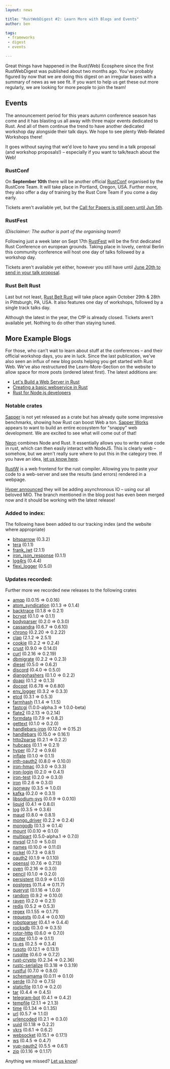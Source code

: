 ```yaml
---
layout: news

title: "RustWebDigest #2: Learn More with Blogs and Events"
author: ben

tags:
 - frameworks
 - digest
 - events

---
```


Great things have happened in the Rust(Web) Ecosphere since the first RustWebDigest was published about two months ago. You've probably figured by now that we are doing this digest on an irregular bases with a summary of news as we see fit. If you want to help us get these out more regularly, we are looking for more people to join the team!

## Events

The announcement period for this years autumn conference season has come and it has blasting us all away with three major events dedicated to Rust. And all of them continue the trend to have another dedicated workshop day alongside their talk days. We hope to see plenty Web-Related Workshops there!

It goes without saying that we'd love to have you send in a talk proposal (and workshop proposals!) – especially if you want to talk/teach about the Web!

### RustConf

On **September 10th** there will be another official [RustConf](http://rustconf.com/) organised by the RustCore Team. It will take place in Portland, Oregon, USA. Further more, they also offer a day of training by the Rust Core Team if you come a day early.

Tickets aren't available yet, but the [Call for Papers is still open until Jun 5th](http://cfp.rustconf.com/events/rustconf-2016).

### RustFest

_(Disclaimer: The author is part of the organising team!)_

Following just a week later on Sept 17th [RustFest](http://www.rustfest.eu) will be the first dedicated Rust Conference on european grounds. Taking place in lovely, central Berlin this community conference will host one day of talks followed by a workshop day.

Tickets aren't available yet either, however you still have until [June 20th to send in your talk proposal](https://cfp.rustfest.eu/authentications).

### Rust Belt Rust

Last but not least, [Rust Belt Rust](http://www.rust-belt-rust.com/) will take place again October 29th & 28th in Pittsburgh, PA, USA. It also features one day of workshops, followed by a single track talks day.

Although the latest in the year, the CfP is already closed. Tickets aren't available yet. Nothing to do other than staying tuned.

## More Example Blogs

For those, who can't wait to learn about stuff at the conferences – and their official workshop days, you are in luck. Since the last publication, we've also seen an influx of new blog posts helping you get started with Rust Web. We've also restructured the Learn-More-Section on the website to allow space for more posts (ordered latest first). The latest additions are:

- [Let's Build a Web Server in Rust](https://dfockler.github.io/2016/05/20/web-server.html)
- [Creating a basic webservice in Rust](http://hermanradtke.com/2016/05/16/creating-a-basic-webservice-in-rust.html)
- [Rust for Node.js developers](http://fredrik.anderzon.se/2016/05/10/rust-for-node-developers-part-1-introduction/)


### Notable crates

[Sapper](https://github.com/sappworks/sapper) is not yet released as a crate but has already quite some impressive benchmarks, showing how Rust can boost Web a ton. [Sapper Works](https://github.com/sappworks) appears to want to build an entire ecosystem for "snappy" web development. We are excited to see what will come out of that!

[Neon](http://calculist.org/blog/2015/12/23/neon-node-rust/) combines Node and Rust. It essentially allows you to write native code in rust, which can then easily interact with NodeJS. This is clearly web – somehow, but we aren't really sure where to put this in the category tree. If you have an idea, [let us know here](https://github.com/bashyHQ/arewewebyet/issues/31).

[RustW](https://github.com/nrc/rustw) is a web frontend for the rust compiler. Allowing you to paste your code to a web-server and see the results (and errors) rendered in a webpage.

[Hyper announced](http://seanmonstar.com/post/141495445652/async-hyper) they will be adding asynchronous IO – using our all beloved MIO. The branch mentioned in the blog post has even been merged now and it should be working with the latest release!

### Added to index:
The following have been added to our tracking index (and the website where appropriate)

 - [bitsparrow](https://crates.io/crates/bitsparrow) (0.3.2)
 - [tera](https://crates.io/crates/tera) (0.1.1)
 - [frank_jwt](https://crates.io/crates/frank_jwt) (2.1.1)
 - [iron_json_response](https://crates.io/crates/iron_json_response) (0.1.1)
 - [log4rs](https://crates.io/crates/log4rs) (0.4.4)
 - [flexi_logger](https://crates.io/crates/flexi_logger) (0.5.0)

### Updates recorded:

Further more we recorded new releases to the following crates

 - [amqp](https://crates.io/crates/amqp) (0.0.15 => 0.0.16)
 - [atom_syndication](https://crates.io/crates/atom_syndication) (0.1.3 => 0.1.4)
 - [backtrace](https://crates.io/crates/backtrace) (0.1.8 => 0.2.1)
 - [bcrypt](https://crates.io/crates/bcrypt) (0.1.0 => 0.1.1)
 - [bodyparser](https://crates.io/crates/bodyparser) (0.2.0 => 0.3.0)
 - [cassandra](https://crates.io/crates/cassandra) (0.6.7 => 0.6.10)
 - [chrono](https://crates.io/crates/chrono) (0.2.20 => 0.2.22)
 - [clap](https://crates.io/crates/clap) (2.1.2 => 2.5.1)
 - [cookie](https://crates.io/crates/cookie) (0.2.2 => 0.2.4)
 - [crust](https://crates.io/crates/crust) (0.9.0 => 0.14.0)
 - [curl](https://crates.io/crates/curl) (0.2.16 => 0.2.19)
 - [dbmigrate](https://crates.io/crates/dbmigrate) (0.2.2 => 0.2.3)
 - [diesel](https://crates.io/crates/diesel) (0.5.0 => 0.6.2)
 - [discord](https://crates.io/crates/discord) (0.4.0 => 0.5.0)
 - [djangohashers](https://crates.io/crates/djangohashers) (0.1.0 => 0.2.2)
 - [doapi](https://crates.io/crates/doapi) (0.1.2 => 0.1.3)
 - [docopt](https://crates.io/crates/docopt) (0.6.78 => 0.6.80)
 - [env_logger](https://crates.io/crates/env_logger) (0.3.2 => 0.3.3)
 - [etcd](https://crates.io/crates/etcd) (0.3.1 => 0.5.3)
 - [farmhash](https://crates.io/crates/farmhash) (1.1.4 => 1.1.5)
 - [fastcgi](https://crates.io/crates/fastcgi) (1.0.0-alpha.3 => 1.0.0-beta)
 - [flate2](https://crates.io/crates/flate2) (0.2.13 => 0.2.14)
 - [formdata](https://crates.io/crates/formdata) (0.7.9 => 0.8.2)
 - [gettext](https://crates.io/crates/gettext) (0.1.0 => 0.2.0)
 - [handlebars-iron](https://crates.io/crates/handlebars-iron) (0.12.0 => 0.15.2)
 - [handlebars](https://crates.io/crates/handlebars) (0.15.0 => 0.16.1)
 - [http2parse](https://crates.io/crates/http2parse) (0.2.1 => 0.2.2)
 - [hubcaps](https://crates.io/crates/hubcaps) (0.1.1 => 0.2.1)
 - [hyper](https://crates.io/crates/hyper) (0.7.2 => 0.9.6)
 - [inflate](https://crates.io/crates/inflate) (0.1.0 => 0.1.1)
 - [inth-oauth2](https://crates.io/crates/inth-oauth2) (0.8.0 => 0.10.0)
 - [iron-hmac](https://crates.io/crates/iron-hmac) (0.3.0 => 0.3.3)
 - [iron-login](https://crates.io/crates/iron-login) (0.2.0 => 0.4.1)
 - [iron-test](https://crates.io/crates/iron-test) (0.2.0 => 0.3.0)
 - [iron](https://crates.io/crates/iron) (0.2.6 => 0.3.0)
 - [jsonway](https://crates.io/crates/jsonway) (0.3.5 => 1.0.0)
 - [kafka](https://crates.io/crates/kafka) (0.2.0 => 0.3.1)
 - [libsodium-sys](https://crates.io/crates/libsodium-sys) (0.0.9 => 0.0.10)
 - [liquid](https://crates.io/crates/liquid) (0.4.1 => 0.8.0)
 - [log](https://crates.io/crates/log) (0.3.5 => 0.3.6)
 - [maud](https://crates.io/crates/maud) (0.8.0 => 0.8.1)
 - [mongo_driver](https://crates.io/crates/mongo_driver) (0.2.2 => 0.2.4)
 - [mongodb](https://crates.io/crates/mongodb) (0.1.3 => 0.1.4)
 - [mount](https://crates.io/crates/mount) (0.0.10 => 0.1.0)
 - [multipart](https://crates.io/crates/multipart) (0.5.0-alpha.1 => 0.7.0)
 - [mysql](https://crates.io/crates/mysql) (2.1.0 => 5.0.0)
 - [names](https://crates.io/crates/names) (0.10.0 => 0.11.0)
 - [nickel](https://crates.io/crates/nickel) (0.7.3 => 0.8.1)
 - [oauth2](https://crates.io/crates/oauth2) (0.1.9 => 0.1.10)
 - [openssl](https://crates.io/crates/openssl) (0.7.6 => 0.7.13)
 - [oven](https://crates.io/crates/oven) (0.2.16 => 0.3.0)
 - [pencil](https://crates.io/crates/pencil) (0.1.0 => 0.2.0)
 - [persistent](https://crates.io/crates/persistent) (0.0.9 => 0.1.0)
 - [postgres](https://crates.io/crates/postgres) (0.11.4 => 0.11.7)
 - [queryst](https://crates.io/crates/queryst) (0.1.16 => 1.0.0)
 - [random](https://crates.io/crates/random) (0.9.2 => 0.10.0)
 - [raven](https://crates.io/crates/raven) (0.2.0 => 0.2.1)
 - [redis](https://crates.io/crates/redis) (0.5.2 => 0.5.3)
 - [regex](https://crates.io/crates/regex) (0.1.55 => 0.1.71)
 - [requests](https://crates.io/crates/requests) (0.0.4 => 0.0.10)
 - [robotparser](https://crates.io/crates/robotparser) (0.4.1 => 0.4.4)
 - [rocksdb](https://crates.io/crates/rocksdb) (0.3.0 => 0.3.5)
 - [rotor-http](https://crates.io/crates/rotor-http) (0.6.0 => 0.7.0)
 - [router](https://crates.io/crates/router) (0.1.0 => 0.1.1)
 - [rs-es](https://crates.io/crates/rs-es) (0.2.5 => 0.3.4)
 - [rusoto](https://crates.io/crates/rusoto) (0.12.1 => 0.13.1)
 - [rusqlite](https://crates.io/crates/rusqlite) (0.6.0 => 0.7.2)
 - [rust-crypto](https://crates.io/crates/rust-crypto) (0.2.34 => 0.2.36)
 - [rustc-serialize](https://crates.io/crates/rustc-serialize) (0.3.18 => 0.3.19)
 - [rustful](https://crates.io/crates/rustful) (0.7.0 => 0.8.0)
 - [schemamama](https://crates.io/crates/schemamama) (0.0.11 => 0.1.0)
 - [serde](https://crates.io/crates/serde) (0.7.0 => 0.7.5)
 - [staticfile](https://crates.io/crates/staticfile) (0.1.0 => 0.2.0)
 - [tar](https://crates.io/crates/tar) (0.4.4 => 0.4.5)
 - [telegram-bot](https://crates.io/crates/telegram-bot) (0.4.1 => 0.4.2)
 - [tempfile](https://crates.io/crates/tempfile) (2.1.1 => 2.1.3)
 - [time](https://crates.io/crates/time) (0.1.34 => 0.1.35)
 - [url](https://crates.io/crates/url) (0.5.7 => 1.1.0)
 - [urlencoded](https://crates.io/crates/urlencoded) (0.2.1 => 0.3.0)
 - [uuid](https://crates.io/crates/uuid) (0.1.18 => 0.2.2)
 - [vkrs](https://crates.io/crates/vkrs) (0.6.1 => 0.6.2)
 - [websocket](https://crates.io/crates/websocket) (0.15.1 => 0.17.1)
 - [ws](https://crates.io/crates/ws) (0.4.5 => 0.4.7)
 - [yup-oauth2](https://crates.io/crates/yup-oauth2) (0.5.5 => 0.6.1)
 - [zip](https://crates.io/crates/zip) (0.1.16 => 0.1.17)

Anything we missed? [Let us know](https://github.com/bashyHQ/arewewebyet/issues/new)!
